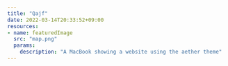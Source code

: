 ```yaml
---
title: "Qajf"
date: 2022-03-14T20:33:52+09:00
resources:
- name: featuredImage
  src: "map.png"
  params:
    description: "A MacBook showing a website using the aether theme"
---
```

